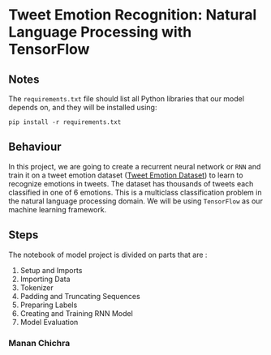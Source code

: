 # Tweet Emotion Recognition: Natural Language Processing with TensorFlow


## Notes
The `requirements.txt` file should list all Python libraries that our model depends on, and they will be installed using:

```
pip install -r requirements.txt
```

## Behaviour
In this project, we are going to create a recurrent neural network or `RNN` and train it on a tweet emotion dataset ([Tweet Emotion Dataset](https://github.com/dair-ai/emotion_dataset)) to learn to recognize emotions in tweets. The dataset has thousands of tweets each classified in one of 6 emotions. This is a multiclass classification problem in the natural language processing domain. We will be using `TensorFlow` as our machine learning framework.

## Steps
The notebook of model project is divided on parts that are :
1. Setup and Imports
2. Importing Data
3. Tokenizer
4. Padding and Truncating Sequences
5. Preparing Labels
6. Creating and Training RNN Model
7. Model Evaluation



### Manan Chichra
